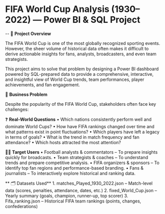 # FIFA World Cup Analysis (1930–2022) — Power BI & SQL Project

-- 
🧠 **Project Overview**

The FIFA World Cup is one of the most globally recognized sporting events. However, the sheer volume of historical data often makes it difficult to derive actionable insights for fans, analysts, broadcasters, and even team strategists.

This project aims to solve that problem by designing a Power BI dashboard powered by SQL-prepared data to provide a comprehensive, interactive, and insightful view of World Cup trends, team performances, player achievements, and fan engagement.

🚨 **Business Problem**

Despite the popularity of the FIFA World Cup, stakeholders often face key challenges:

❓ **Real-World Questions**
	•	Which nations consistently perform well and dominate World Cups?
	•	How have FIFA rankings changed over time and what patterns exist in point fluctuations?
	•	Which players have left a legacy in terms of goals?
	•	What is the trend in match frequency and fan attendance?
	•	Which hosts attracted the most attention?

👨‍💼 **Target Users**
	•	Football analysts & commentators – To prepare insights quickly for broadcasts.
	•	Team strategists & coaches – To understand trends and prepare competitive analysis.
	•	FIFA organizers & sponsors – To identify top fan regions and performance-based branding.
	•	Fans & journalists – To interactively explore historical and ranking data.

** 🗂️ Datasets Used**
	1.	matches_Played_1930_2022.json – Match-level data (scores, penalties, attendance, dates, etc.)
	2.	fixed_World_Cup.json – Yearly summary (goals, champion, runner-up, top scorer)
	3.	Fifa_ranking.json – Historical FIFA team rankings (points, changes, confederations)

 
